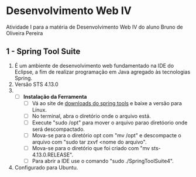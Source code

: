 # Desenvolvimento Web IV
Atividade I para a matéria de Desenvolvimento Web IV do aluno Bruno de Oliveira Pereira

## 1 - Spring Tool Suite
1. É um ambiente de desenvolvimento web fundamentado na IDE do Eclipse, a fim de realizar programação em Java agregado às tecnologias Spring.
2. Versão STS 4.13.0
3. - [ ] **Instalação da Ferramenta**
      - [ ] Vá ao site de [downloads do spring tools](https://spring.io/tools) e baixe a versão para Línux.
      - [ ] No terminal, abra o diretório onde o arquivo está.
      - [ ] Execute "sudo <nome do arquivo> /opt" para mover o arquivo parao diretóorio onde será descompactado.
      - [ ] Mova-se para o diretório opt com "mv /opt" e descompacte o arquivo com "sudo tar zxvf <nome do arquivo".
      - [ ] Mova-se para o diretório que foi criado com "mv sts-4.13.0.RELEASE".
      - [ ] Para abrir a IDE use o comando "sudo ./SpringToolSuite4".
4. Configurado para Ubuntu.
